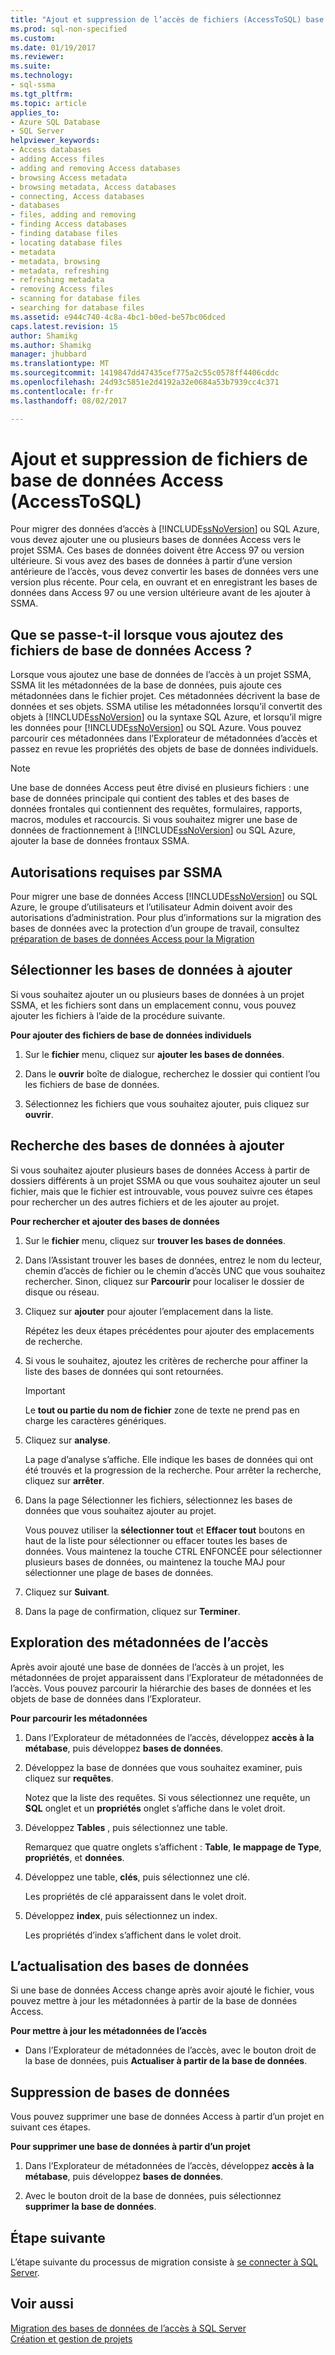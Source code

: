 ```yaml
---
title: "Ajout et suppression de l’accès de fichiers (AccessToSQL) base de données | Documents Microsoft"
ms.prod: sql-non-specified
ms.custom: 
ms.date: 01/19/2017
ms.reviewer: 
ms.suite: 
ms.technology:
- sql-ssma
ms.tgt_pltfrm: 
ms.topic: article
applies_to:
- Azure SQL Database
- SQL Server
helpviewer_keywords:
- Access databases
- adding Access files
- adding and removing Access databases
- browsing Access metadata
- browsing metadata, Access databases
- connecting, Access databases
- databases
- files, adding and removing
- finding Access databases
- finding database files
- locating database files
- metadata
- metadata, browsing
- metadata, refreshing
- refreshing metadata
- removing Access files
- scanning for database files
- searching for database files
ms.assetid: e944c740-4c8a-4bc1-b0ed-be57bc06dced
caps.latest.revision: 15
author: Shamikg
ms.author: Shamikg
manager: jhubbard
ms.translationtype: MT
ms.sourcegitcommit: 1419847dd47435cef775a2c55c0578ff4406cddc
ms.openlocfilehash: 24d93c5851e2d4192a32e0684a53b7939cc4c371
ms.contentlocale: fr-fr
ms.lasthandoff: 08/02/2017

---
```

# <a name="adding-and-removing-access-database-files-accesstosql"></a>Ajout et suppression de fichiers de base de données Access (AccessToSQL)
Pour migrer des données d’accès à [!INCLUDE[ssNoVersion](../../includes/ssnoversion_md.md)] ou SQL Azure, vous devez ajouter une ou plusieurs bases de données Access vers le projet SSMA. Ces bases de données doivent être Access 97 ou version ultérieure. Si vous avez des bases de données à partir d’une version antérieure de l’accès, vous devez convertir les bases de données vers une version plus récente. Pour cela, en ouvrant et en enregistrant les bases de données dans Access 97 ou une version ultérieure avant de les ajouter à SSMA.  
  
## <a name="what-happens-when-you-add-access-database-files"></a>Que se passe-t-il lorsque vous ajoutez des fichiers de base de données Access ?  
Lorsque vous ajoutez une base de données de l’accès à un projet SSMA, SSMA lit les métadonnées de la base de données, puis ajoute ces métadonnées dans le fichier projet. Ces métadonnées décrivent la base de données et ses objets. SSMA utilise les métadonnées lorsqu’il convertit des objets à [!INCLUDE[ssNoVersion](../../includes/ssnoversion_md.md)] ou la syntaxe SQL Azure, et lorsqu’il migre les données pour [!INCLUDE[ssNoVersion](../../includes/ssnoversion_md.md)] ou SQL Azure. Vous pouvez parcourir ces métadonnées dans l’Explorateur de métadonnées d’accès et passez en revue les propriétés des objets de base de données individuels.  
  
> [!NOTE]  
> Une base de données Access peut être divisé en plusieurs fichiers : une base de données principale qui contient des tables et des bases de données frontales qui contiennent des requêtes, formulaires, rapports, macros, modules et raccourcis. Si vous souhaitez migrer une base de données de fractionnement à [!INCLUDE[ssNoVersion](../../includes/ssnoversion_md.md)] ou SQL Azure, ajouter la base de données frontaux SSMA.  
  
## <a name="permissions-that-are-required-by-ssma"></a>Autorisations requises par SSMA  
Pour migrer une base de données Access [!INCLUDE[ssNoVersion](../../includes/ssnoversion_md.md)] ou SQL Azure, le groupe d’utilisateurs et l’utilisateur Admin doivent avoir des autorisations d’administration. Pour plus d’informations sur la migration des bases de données avec la protection d’un groupe de travail, consultez [préparation de bases de données Access pour la Migration](http://msdn.microsoft.com/en-us/9b80a9e0-08e7-4b4d-b5ec-cc998d3f5114)  
  
## <a name="selecting-databases-to-add"></a>Sélectionner les bases de données à ajouter  
Si vous souhaitez ajouter un ou plusieurs bases de données à un projet SSMA, et les fichiers sont dans un emplacement connu, vous pouvez ajouter les fichiers à l’aide de la procédure suivante.  
  
**Pour ajouter des fichiers de base de données individuels**  
  
1.  Sur le **fichier** menu, cliquez sur **ajouter les bases de données**.  
  
2.  Dans le **ouvrir** boîte de dialogue, recherchez le dossier qui contient l’ou les fichiers de base de données.  
  
3.  Sélectionnez les fichiers que vous souhaitez ajouter, puis cliquez sur **ouvrir**.  
  
## <a name="finding-databases-to-add"></a>Recherche des bases de données à ajouter  
Si vous souhaitez ajouter plusieurs bases de données Access à partir de dossiers différents à un projet SSMA ou que vous souhaitez ajouter un seul fichier, mais que le fichier est introuvable, vous pouvez suivre ces étapes pour rechercher un des autres fichiers et de les ajouter au projet.  
  
**Pour rechercher et ajouter des bases de données**  
  
1.  Sur le **fichier** menu, cliquez sur **trouver les bases de données**.  
  
2.  Dans l’Assistant trouver les bases de données, entrez le nom du lecteur, chemin d’accès de fichier ou le chemin d’accès UNC que vous souhaitez rechercher. Sinon, cliquez sur **Parcourir** pour localiser le dossier de disque ou réseau.  
  
3.  Cliquez sur **ajouter** pour ajouter l’emplacement dans la liste.  
  
    Répétez les deux étapes précédentes pour ajouter des emplacements de recherche.  
  
4.  Si vous le souhaitez, ajoutez les critères de recherche pour affiner la liste des bases de données qui sont retournées.  
  
    > [!IMPORTANT]  
    > Le **tout ou partie du nom de fichier** zone de texte ne prend pas en charge les caractères génériques.  
  
5.  Cliquez sur **analyse**.  
  
    La page d’analyse s’affiche. Elle indique les bases de données qui ont été trouvés et la progression de la recherche. Pour arrêter la recherche, cliquez sur **arrêter**.  
  
6.  Dans la page Sélectionner les fichiers, sélectionnez les bases de données que vous souhaitez ajouter au projet.  
  
    Vous pouvez utiliser la **sélectionner tout** et **Effacer tout** boutons en haut de la liste pour sélectionner ou effacer toutes les bases de données. Vous maintenez la touche CTRL ENFONCÉE pour sélectionner plusieurs bases de données, ou maintenez la touche MAJ pour sélectionner une plage de bases de données.  
  
7.  Cliquez sur **Suivant**.  
  
8.  Dans la page de confirmation, cliquez sur **Terminer**.  
  
## <a name="browsing-access-metadata"></a>Exploration des métadonnées de l’accès  
Après avoir ajouté une base de données de l’accès à un projet, les métadonnées de projet apparaissent dans l’Explorateur de métadonnées de l’accès. Vous pouvez parcourir la hiérarchie des bases de données et les objets de base de données dans l’Explorateur.  
  
**Pour parcourir les métadonnées**  
  
1.  Dans l’Explorateur de métadonnées de l’accès, développez **accès à la métabase**, puis développez **bases de données**.  
  
2.  Développez la base de données que vous souhaitez examiner, puis cliquez sur **requêtes**.  
  
    Notez que la liste des requêtes. Si vous sélectionnez une requête, un **SQL** onglet et un **propriétés** onglet s’affiche dans le volet droit.  
  
3.  Développez **Tables** , puis sélectionnez une table.  
  
    Remarquez que quatre onglets s’affichent : **Table**, **le mappage de Type**, **propriétés**, et **données**.  
  
4.  Développez une table, **clés**, puis sélectionnez une clé.  
  
    Les propriétés de clé apparaissent dans le volet droit.  
  
5.  Développez **index**, puis sélectionnez un index.  
  
    Les propriétés d’index s’affichent dans le volet droit.  
  
## <a name="refreshing-databases"></a>L’actualisation des bases de données  
Si une base de données Access change après avoir ajouté le fichier, vous pouvez mettre à jour les métadonnées à partir de la base de données Access.  
  
**Pour mettre à jour les métadonnées de l’accès**  
  
-   Dans l’Explorateur de métadonnées de l’accès, avec le bouton droit de la base de données, puis **Actualiser à partir de la base de données**.  
  
## <a name="removing-databases"></a>Suppression de bases de données  
Vous pouvez supprimer une base de données Access à partir d’un projet en suivant ces étapes.  
  
**Pour supprimer une base de données à partir d’un projet**  
  
1.  Dans l’Explorateur de métadonnées de l’accès, développez **accès à la métabase**, puis développez **bases de données**.  
  
2.  Avec le bouton droit de la base de données, puis sélectionnez **supprimer la base de données**.  
  
## <a name="next-step"></a>Étape suivante  
L’étape suivante du processus de migration consiste à [se connecter à SQL Server](http://msdn.microsoft.com/en-us/bb8c4bde-cfc2-4636-92ae-5dd24abe9536).  
  
## <a name="see-also"></a>Voir aussi  
[Migration des bases de données de l’accès à SQL Server](http://msdn.microsoft.com/en-us/76a3abcf-2998-4712-9490-fe8d872c89ca)  
[Création et gestion de projets](http://msdn.microsoft.com/en-us/f2d1f0b0-5394-4adb-b3f3-abd71eb68ca7)  
  


